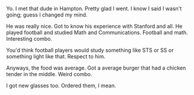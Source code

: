 Yo. I met that dude in Hampton. Pretty glad I went. I know I said I wasn't going; guess I changed my mind.

He was really nice. Got to know his experience with Stanford and all. He played football and studied Math and Communications. Football and math. Interesting combo.

You'd think football players would study something like STS or SS or something light like that. Respect to him.

Anyways, the food was average. Got a average burger that had a chicken tender in the middle. Weird combo.

I got new glasses too. Ordered them, I mean. 
